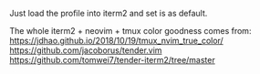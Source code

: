 Just load the profile into iterm2 and set is as default.


The whole iterm2 + neovim + tmux color goodness comes from:
https://jdhao.github.io/2018/10/19/tmux_nvim_true_color/
https://github.com/jacoborus/tender.vim
https://github.com/tomwei7/tender-iterm2/tree/master

